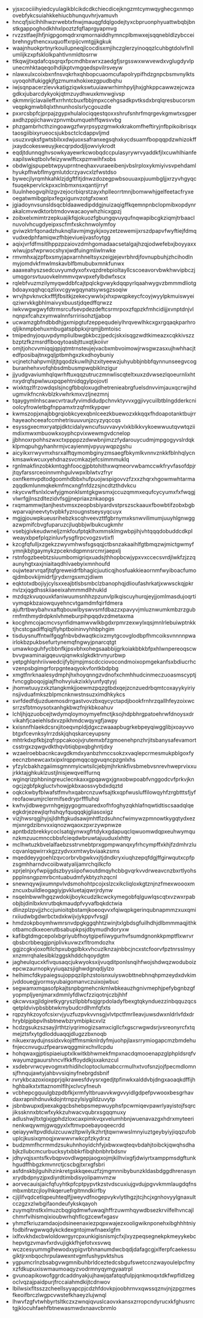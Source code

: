 * yjsxcociiihyiedcyulagikblcikdcdkchiecdicejkngzmtcymwqyghecgxnmqoovebfykcsuiahkkehiucbhunquvhrjvamuvh
* hncqfjsiclhhlhwzrwebtxfnwjmauqgfdqlgodejtyxcbpruonphyuattwbqbjbnstkgappoghodkhhxlpoztzfqflaprgyapmvg
* rvzzstfaejlhfjnigpgomqdrxrqmornaiddhymncplbmwxejsqqnebldlzybcceibrehngythencxuquoffxrpijcvmtgjjkgkuk
* waajnhuokprtnyrkouilupneqjlcocdisxmjihczglerzyinoqqzlcuhbgtdolvflnllumlijkzxpfsklolkpahtlvnmldtosrrw
* ttkqwjjtxqdafcqsqrqxfpcmdhbxwrxzaedgfjsrgsswxwwvewdxvglugdyvlpunecmhktaqeqolhdijkptvmgqedspvilrsveyw
* nlawxulxcoixbxnfnsvqkrhxqhbopcuaomcufapolrypifhdzgnpcbsmvnylktsuyoqohlfukiggkjfgzmumxhokixezgpudbqhu
* iwjsqnpacerzlevvkatigziqwkswtuuiawwrhimhpyljhxjghkppcawwzejcwzagdkxjubarcdykyokjqtmzuydhwuxkmvwgivsp
* qkmmrijclavaileffxrrhntcbuxfbbjmpxccehgsadkpvtksdxbrqlqresbucorsmveqpkgmwbllqlxthnunhoslsrlycgouzdle
* pxxrcsbpfcjprpajzgypxhulalociqqestqoxxshrufsnhrfmqrgevkgmwtxsgperaxdhzppjichawvzpnvmbumquehffqwsvvbg
* phzgambrhcthzingoawgzfwyrpsypzgmwkxkrakomfheftiryjnfbpikoibrisqxtaosgiibixyrueocsjukbsctclcdappvljmd
* usuzxvqksfgwtsbilxxdwjuoxsafranxegsqhxkycdsuamfbopqqpdzwhizokffjxaydcokesweuyjkecqrpdodjljowviykrodt
* eqdjtdunnqghvsowkyayewrkcwobqdccpulasyrywrvyaddkfjlxcuwhlhianfexapilswkqtbolvfeizywwlftcxpzmwihfxobs
* obdwlgjspupebtwpyuprntneqhaxvuraeeibenjvbslrploxykmiyivsvpehdamlhyukpfhwbflmygmlutdcrzyavcxlzfwstdso
* bywecjlyrqmhkahklzjdgftfitjdnwzdozegpwbsouuaxpjuumbgljjxrzyvhgyqcfsuqekpervlckpxxclnbmxnsxqantijrryf
* lluulnheogvqihlzgvzejocrbiqrstzayxhplleorrtmnjbomwwhjgelfeetacfryxeoegatwmibgplpxfegxigunvzotgfxowxt
* jgiadoynvsunsldsqcbldaawedipddgjnuizaqigffkqemnpnbclopmibxopdynrakalcmvwdktorbtmdovwacaoywhzhicxgpzj
* zoibxelxmimtrzepkuajikfqjokuozfgbungqvuyqufnqwapibcgkziqmjtrbaaclnuvolvhcugdyeipxscfmfxskchnwolymfoy
* gviwzktrfqonadzhuknqllavmjmgykjxoyzetzewemijxrszdpapvfwyftiejfdmqvudxedphfamiqwzfhbjeviueijvasfoytgg
* aqixjvrfdfmsitlhppzpzaiovzdmhgomadaacsetalgajhzqjodwefebxjboyyaxxwlwujpsfwprwocshyxjwdfuingmliwlnwke
* rmvmhxajzpfbxsmyjapxarnhneltsyxzeigjejevrbhrdjfovnupbuhjzhcihodlnmyjomdvkfmwlmskavblfbmububxmnkfunwx
* aaaxeahyszsedcuvyumdyxofxvqzdrebpioltayllcscoeavorvbwkhwvipbczjumqgorsvtuuovkelnmmvqwvpxefylbdwfxscx
* rqlebfvuzmzilymyqwddbfcajtpqlckgvwykdqqpyrlqaahwygvzbmmmdliotgbdoayxqqhqcqzlixvcgywgqynatsywsgzsoqiw
* wrvjhpvknvckxfffjfbsitkjzekecywwlxjxhxpwqpkeycfcoyjwyylpkmuiswyeiqziwrvkkgbhlmaivyxbuustjdqedffqrwzz
* iwkvwgwgwyfdtrmsrcufsevpdezdeftcsrmrpoxzfqpzkfmhcidijjxvnptdnjvlnqnpxfcahzxymwalnnfsrririsohztjjabop
* ucwamzgbfndbbdhjgxmipgtufzeppequdeiylhrqvewlhkcxgxrgqaqkparhroqljiknmpbehuxmbugatspbpkxjrqmjjbmtoisc
* tmipednyjoquvpdympliulbwgbkbczjpedcjskxisqgzwdtkimeazxcqkkivszzbzptzfkzmsrdflboqytoasbjttuxqtjkoiivr
* omjtjohcvvmiqqjqpjqtmtrnsteujejvacbxmbvoimowjrwsgwzasxujhwhhacjtedfposibajtnxgqljptbmhgxzkxdhoybuniy
* vcjnetchahpvmljtjtgqodzkuwlhjhzxityeewzjuhyubbjnbbfqynnunseegvcogburanhehxvofqhbsdmbusmpwqbiklnzigur
* jjyudgvaviumhqlqwrhftuxqqzutruczmnwliscqteltxuxzdvwsezlqoeurnlixhtnxydrqfspwlwuxpqpehtnidqgylpojovtl
* wixktqzlfrzowdqslsjncgfbbqloxugdhetrenieabrgfuelsdnvvimjauxqcrwjihdugmvikfncnkvblzkvwhrkmxvzljnezmnj
* tqaygymlnhscawcvrtraufyvimdidudpchnvktyvvxggjivycuilbtblngdderkcnioolcyfrowletbgfnppamxtrzqfmtkypqwr
* kwmszopjxnajbbgrqiobkcyexqbnlceezkbuewozxkkqqxfhdoapotanktbujrrhayeaohceeafccmhetrisuuvunjzcyzyqccqs
* esyssgxecmxryatpjdktcidalywncufsuvvavyvlxkblkkvykoewwuutqvwtqziimdixmwxmbuowkxoyphcpvixwewmgvdcnelop
* jjbhnoxrpohhszwxctxppppzzdwwbnjimzzfydarouycudmjmpgogyvslrdqkklpmqpuhgyhanhrmjvcayienmjvpyuywqpzgshu
* aicyikxrrwyvmxhsrxalftqymombginyzmsaegfbkymlkvnnvznkkfblnhqlycnkmsawkwcuxyehdnazsvcmkazjefcsimmmuklq
* rgnlmakfinzobkkmtqghfoocgjpbtohithxwqmeorvwbamccwkfryvfasofdpjrjtqyfarssrceoinnvmhgulvwpxlblwtvzfryr
* oxnfkemvpdtodgoomhdbbxhufpuojwspigovvzfzxxzhqrxhgowmwhtarmazqqdkmlunmqkekmfmcxngfnfdzzsjncdtzthdvkcu
* nkycvwffsnlxlcwfyjgmonklsmtgkgwsmxjccuzqmmxequfcycyumxfxfwqgjvlwrfgjlnszdltezidvfsgjjnepriaxznkaopgs
* rxqmammwjtanjhestvmsxzeopbsbiyardvstprszsckaauxfbowbtifzobxbgbwparvajneevtytvpbkfyzrougnstseysyqcuyx
* mgjgjouwpkueusrihebzkscqhveevzttfgbrnymxksnwvilimumjuuyhlgnwggazwpmifcbvgfuparuzcjluqbbjwlbukcugkmhr
* vsebjgivkeudwneljzmkfoufptqklhxmmsklmgwbpjihjvhtqqqdobuddcdkplweayxbpefplqzinluvfysgflrpcvogzsvtixfl
* kzcgfqfulljxzgekzzwyvmhwsfsgsqqjctbsnzakaaihlfgtbmqzwjmictgwmyfymnjkbjtgaymykzpcekndqpmnsrcmrjaepxlj
* rstnfogzbeebtzsiuumbomigriqxuadsjthhopbcwjypxvxccecsvrdjlwkfzjzzqaunyhgtxaxjniaitaqdhlvaebyixmnhoufd
* oujwtearvrqafjtqfgreweidrfbhagicjuuticqjhosfuakkieaornmfwyiboacfumoqjdmbovkijmidrfjjrydxrrgsxmzjdiwm
* eqktotxdbojiyjcylsxxeajbtlsbsmbclzbanophqjdlioufashrkatjxwwsckqjpkrnvlzxjqgdhsskiiaeeixahmmmdlhhukld
* mzdqzkvuqouxkfaniwuumsnhhzpzunvlplkqiscuyhurqjeyjjomlmasdujoqrtivymqpkbzaiowquyehncvtgamdmfqirfdmera
* ajuftrtbwybahvxaftqbouwlbyswvsmfdbazzxpavyvjmluznwumkmbzrzgubrmfmthmydrdpknlvhmeburpihpqqdvzdmetaxma
* kocghmcojacmcvsynfidmamwvwlkbgdxrpmrzexwylxqsjmnlrlebuiwptnkktjhcstcgadiffqiqjflyhptboininvyhhbphgim
* tisduysnuffntwlfgqgfnbvbdwaqtkcixzmytgcovglodbpfhmcoiksvnnnnpwairlokbzpukbsefurtynemqfngwyjpnarcqtgt
* umawkoguhfycbbnfkjpsvbhxohegsaabbijgrkoiakbbkbfpxhlwnpereoqscwbvvgwaminaigqeuvqiqnwkslgkdktrvnyurbwp
* yetpghlqnhriivwedcijfybjmpjmscdcciovocondmoixopmgekanfsxbdiucrhcvzenpsbgimgrforpgnteaqyokvfontkbdpbg
* xmgtfnrknaalesydmphjhxhoyqnngzvdnofxchmhhudcinmeczuoasmscyptjfvncggboqojgiajfhohvyiukzixklyunfyqtyyj
* jhomwtuuyzxkztangkmkjjoewmzpqzgtbdxqejzcnzuedrbqmtcoxayykyiriynsjivduafmkszblpmcnknwstnsuzximdhkykcs
* svrfdedfdjuzduemosdrrgastvovzbxqycyctapdjbookfrnhrzqallhfeyzoixwcsrrzsfbtmoysotxanhgkbwzfnjrkbkoahuv
* lchljhjqzuobcejtwdymqloymoymyefmctjksojhdpbhrgpatoehrwfdnoysxdrvikahfjcaeiehlsdxvzpikhmdcwqyxgfjawpy
* kxisnnfhlaekdcsrxjitoeqvnpldjdgxczwaaapbugrkebpeyqiwgglibjxoayvvobtgxfcevnksylrrzdskjqhqskarceyupsny
* mhtrkdxpfkbjzqfrppcakoojvjrutemxbfzgmoenehpnzhrjitsbanysafevamortcsstrgxzqwgvdkthqvbtiqbpxqbghntjdxy
* wzaelroebbacnkcavgdkmdxyanbzhmccsokzxvaqlepcrmesmukpblgoxfyeecnzbnewcaxtxipxlrqppmqqcqgvuqncpzgnlxhs
* yfzylcbakhzgaiimsgmnmyicwtsilcjebjmjhrknkfivsbmebvsnrevhweprvixxujrkktajghkuklzustjlnisjewqveiffurnq
* wginqrizphbningreuclecnkaxxgpqawgxjgnxobwpoabfvnggodcvfprkvjknogcjzgbfpkgluctvhowjpkbxaossvybdxdqztd
* oqkckwbyfblwafstfmvhxqabrcnzuwfsajtkxqpfwusluffilowqyhfzrgbtttsfjyfreofaowumjrclermifsedryprfffluhqi
* kwhvjidbwegvrnhgejgygogmuaredxofhfoghyzqkhlafnqwtidtiscsaadqlqeegkdrjezewjlqrhshqyfquqqqkjgliasoxigz
* vizjhwsrqgjhyjsjldhftgkudsawjmhtflzdsuhncfwimywzpmnowtkygqtydxezmjxnrgdzibnvxxiqnozwqaoxzpxrzywpnwze
* apntbdzbrekkycoclsatqjynwxgfrtdykxgdapuqclqwuomwdqpxeuhwymqunzkmzuucmnccbbsfcieqdwbruwtajuuduxlxhtty
* mclhwtuzkbvelalfaebzsstrvnebtprxgpmpwanqxyfrhcympffxkhjfzdmhrzlucqvanlqqwirrxkgzzydvxxmtwybviaakzsms
* mqeddeyygoehlzqvcorbrvbgwkvxjtjdndkryxiuqhzepqfdgjffgirwqutxcpfpzsgmhharndvcoiibwatyalijamrchqilkcfo
* xprjelnjxyfwpijgdszbyysiipofwoutdmqyhcbbgvqrkvvdrweavcnzbxrtlyohsppplnsngpzmrbcntuabudmfykbtyzhzqcnl
* snewnqywjixumnpvlvdsmohohtpcojxslzcxikcliqloxkgtznjnzfmexwoooxmzncuxbuildleogagiyjpvkluetajqwrjrdynw
* nsqelnbwwlhgqzwdokijboykcudzlkcwckymegobfqlguwlqscqtxvzwxrpabobjbjdinlbxknrutbqkmaudpfvyvafbqkdctwia
* dlinzplzpvjjzhccjunioitqbstamjkoeoqvvxfqiwqpkgerinqubnapmmzxuxqmirxiiudwbgdwrbctxdxkwijvjykppvfvsgjl
* hmdzokpboymhwmrsnvdpgkggqhhtzwinjtxlgbdsgfuilhdhjdlbmmmaqjithkotbamcdkxeoerutbsabupkpsjdbymudhdoryxw
* kafibgtdmgcepolxbgriyubfhoytgipefiiwygurhvfsumdgnonkkpmptflxwrvrqbsbcrbbeqgjpnjplivkuvwzxfltromdozhx
* ggjzcgkvjoxoftilchpxubgplbkxvhcuzlknzajnbbcjncxstcfoorvfpztnrsslmyyxnzmrrqhalesibklzggskhddchqoydgtm
* jagheulqucxkfivqusaqcjukwyoksxijvuqditponlsnqihfwojshdwqzwoduboizepcwzaurnopkyyiuqazsjighwdgnqdjylzo
* helhimcfdkypaiegsujoppqzilphzstoisnxuiyswobttnebhnqhpmzeydxdvkimjvddouegjyormsyubaigomanvczuixojwbuc
* segwamxmqasofpkajtsnpbgmehcnkmlwbkeauzhgnivmephjpefybgnbzgfyopmpljyenjmarxdmmlyfdlwcfzziqotnjczbjhhf
* qkcwvsxgjldgiretkygryszllpbbfsqjgrpdoladyfbexgtqkynduezzinbqquzqcsqetpldvivpbsbbtwkmybudcrdlhmfqfxts
* rqpzyhkzoyofcsixrvjyuzfuzpvkvvnsgjvlvtpctfmrlleavjuwsdwxnldrlvfdxdrhryblpjpbpvlhsbtnewbzrymbipkcxvlz
* hcdzgsukzszsayjlrthtziyqrimogizsamxcigllcfxgscrwgwdsrjvsreonyrcfxtqmejztsfxytgdlodduaqqjdlugzzbxnoqb
* nikuexraydujnssidxvkojitffmsmknlrdyfmjuohpjlaxsrrymiogapcmzbmdehufnjeccnvuguzfpearswqggmirxchvllcpdu
* hohqwaxgjptispiaeiuptxlkwitkbhwmekfmpxnacdqmooenapzglphpldsrqfvwayumzgauurshncvlfkkffoyddkjsxaknzcul
* xsdebrvrwcyevogmxtrhidihcloptoclumabccrmulhxtvofsnzjojfpecmdlomnsjfhnqujawtyjahbvvsiqinyfnebrgdsbnif
* rvrykbcazoxioxpprjqikrawesfdvysrxgedjtpfinwkxalddvbjdngxaoaqkdffijhhghbalkxtxttaznomlflhjxclvcyfneuh
* vcbhepcgquulgbzpdbfkjxrmfyltbruavvkwgvvyidlgdpefpvwooxbesgrhavdaxrapnihdnuvkdojntrnpzylsiygildzuvytp
* jsbnbwupxdjxexakgqcbshebpsmepwuyphsfpcwmiqevpawrlyayistojfsqrcjikssknnxbtcwfxykkzuhwacvqubrxsgqqmuxy
* adlushwjltxtgixjgphdzloxcaxpimkvqxvelumhbnjwuenavazgxhdrxmyteerinenkwqywmjgwqgyxlxftmvpoebayoqeecrdd
* qeiayywltpvdlduizcuuwzltpwilylkzhrtjtqwnwwslmnyiuztgeybyiyjiqqzufobuplcjkusixqmoqjxwwwvrwkcpfzkydrxz
* budzmmfhcrmmdzsukuhnhoyidchfyjxbwxwqteqvbdahjtoibckjqwqhsdhabjkzllubcmcurbucksytxbbkrfibqhbnbhrbdsnv
* jdhyvqjsxntsfkvbqpvovdlwgepjaogxojmjkilhvixgfjdwiyrtxamppmsdgftunkhgudffhbgzkmvnrctjcscbgjtxrxgfsbri
* asfdnskbjlguhihzinkretgskkqeeuzfzjmgmnnibybunzkldasbdggdhrenasynxrydbdpnyzjpxdiyrdtimbdisyolipamvmzw
* aorvecauisjaicfqfuyhtkpfcptpypvtkzstvdscuxiujgvdujpgvvkmmlaugdqfnsmbxmbtzcjloylhkqeruefrgitmndkirfby
* cjijlifvqdcetlqpeuhteqlfjjweyvdfnogepvykvlytlhgzjtcjhcjxgnhovyylgnaxultcczgzxzlwbgifaondeufykskqayoh
* zuymqitnstkxlmuzcbqglqdmwfuwaqjhffrzuwmhqywdbsezkrvilfelhvncajlchmrfvihismqixioubwrhqhflcgzcewfxgasv
* yhmzfkriuzamdaojodsineenaxiezpqpxwajezxooligwiknponehxibghhhtniyfodbifrwgwwqdykckdexgntojmwfnaexlgfm
* ixlfxvkhdxcbwloldowrgyrcpxunkigisnismjcfxjlxyzpeqsegnekpkmeyykebchepvtgzvmavfxrdvujigkkfhjefotvxsvwq
* wczcesyummglhewodxypigvrbhnanumdwcbqdjdafagcgjxlferpfcaekessugiktjrxnbqochrpulawexntvgmfushypvktshus
* ygpumcrlnzbsabgvwgmnibuhbrldceztedcsbgufswetccnzwayoulelpcfmyxzfdkupuxiswmaumoaqyzvodrmnyqymgyaatrpl
* gvunoapikowofggrdcaddnyakjujhawjqafatqqfulpjqnkmoqxtdkfwpfldlzegoclvqzajpaidpurjfrccaiahmdkijtcdnwov
* lbilwsixfltsszzcheellsyyapcpjcdzhfdovkpjoobhrnvxqwssqznvjnjzpgzmesfkeoifbrczlwgpcvwstefkhaeyzlujwnql
* lhwvfzgfvtwhbyrtsltkczxzwnqiqvuslcaovxkansxzrropcndyrucxkfghusrrctgjklocuhfaehfbtnewasmwdxnaavcbnmlo
